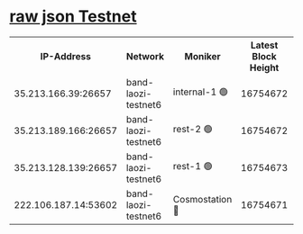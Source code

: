 
[raw json Testnet](https://rpc-check.bandt.stavr.tech/bandt/rpcbandt_result.json)
=

<table><tr><th>IP-Address</th><th>Network</th><th>Moniker</th><th>Latest Block Height</th><th>Earliest Block Height</th><th>Catching Up</th><th>Tx Index</th><th>Voting Power</th><th>Scan Time</th></tr><tr><td>35.213.166.39:26657</td><td>band-laozi-testnet6</td><td>internal-1 🟢</td><td>16754672</td><td>16654671</td><td>False</td><td>on</td><td>0</td><td>2024-03-13T18:04:39.556553645UTC</td></tr><tr><td>35.213.189.166:26657</td><td>band-laozi-testnet6</td><td>rest-2 🟢</td><td>16754672</td><td>16654672</td><td>False</td><td>on</td><td>0</td><td>2024-03-13T18:04:40.439743276UTC</td></tr><tr><td>35.213.128.139:26657</td><td>band-laozi-testnet6</td><td>rest-1 🟢</td><td>16754673</td><td>16654673</td><td>False</td><td>on</td><td>0</td><td>2024-03-13T18:04:42.385594485UTC</td></tr><tr><td>222.106.187.14:53602</td><td>band-laozi-testnet6</td><td>Cosmostation 🔴</td><td>16754671</td><td>16668001</td><td>False</td><td>on</td><td>2203686</td><td>2024-03-13T18:04:38.628234279UTC</td></tr></table>
